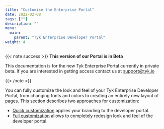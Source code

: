 ```yaml
---
title: "Customise the Enterprise Portal"
date: 2022-02-08
tags: [""]
description: ""
menu:
  main:
    parent: "Tyk Enterprise Developer Portal"
weight: 4
---
```


{{< note success >}}
**This version of our Portal is in Beta**

This documentation is for the new Tyk Enterprise Portal currently in private beta. If you are interested in getting access contact us at [support@tyk.io](<mailto:support@tyk.io?subject=Tyk Enterprise Portal Beta>)

{{< /note >}}


You can fully customize the look and feel of your Tyk Enterprise Developer Portal, from changing fonts and colors to creating an entirely new layout of pages. This section describes two approaches for customization:
*   [Quick customization](/docs/tyk-stack/tyk-developer-portal/enterprise-developer-portal/customise-enterprise-portal/quick-customisation/) applies your branding to the developer portal.
*   [Full customization](/tyk-stack/tyk-developer-portal/enterprise-developer-portal/customise-enterprise-portal/full-customisation/) allows to completely redesign look and feel of the developer portal.